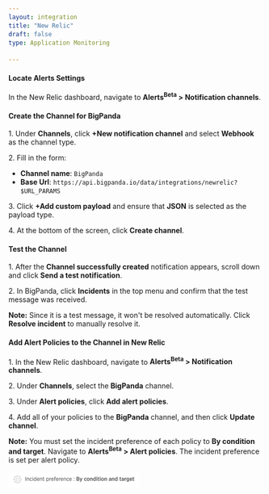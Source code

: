 ```yaml
---
layout: integration 
title: "New Relic"
draft: false
type: Application Monitoring

---
```




#### Locate Alerts Settings
In the New Relic dashboard, navigate to **Alerts<sup>Beta</sup> &gt; Notification channels**.

<!-- section-separator -->

#### Create the Channel for BigPanda

1\. Under **Channels**, click **+New notification channel** and select **Webhook** as the channel type.
 
2\. Fill in the form:

* **Channel name**: `BigPanda` <br>
* **Base Url**: `https://api.bigpanda.io/data/integrations/newrelic?$URL_PARAMS`

3\. Click **+Add custom payload** and ensure that **JSON** is selected as the payload type.

4\. At the bottom of the screen, click **Create channel**.

<!-- section-separator -->

#### Test the Channel

1\. After the **Channel successfully created** notification appears, scroll down and click **Send a test notification**.

2\. In BigPanda, click **Incidents** in the top menu and confirm that the test message was received.

**Note:** Since it is a test message, it won't be resolved automatically. Click **Resolve incident** to manually resolve it.

<!-- section-separator -->

#### Add Alert Policies to the Channel in New Relic

1\. In the New Relic dashboard, navigate to **Alerts<sup>Beta</sup> &gt; Notification channels**.

2\. Under **Channels**, select the **BigPanda** channel.

3\. Under **Alert policies**, click **Add alert policies**.

4\. Add all of your policies to the **BigPanda** channel, and then click **Update channel**.

**Note:** You must set the incident preference of each policy to **By condition and target**. Navigate to **Alerts<sup>Beta</sup> &gt; Alert policies**. The incident preference is set per alert policy.

![media/NewRelicIncidentPreference.png](/media/NewRelicIncidentPreference.png)


